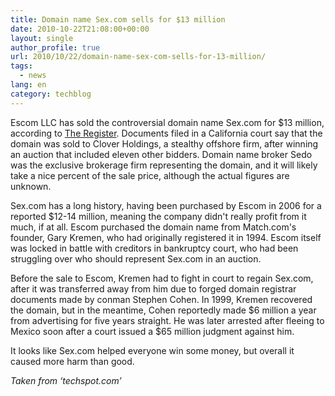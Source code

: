 ```yaml
---
title: Domain name Sex.com sells for $13 million
date: 2010-10-22T21:08:00+00:00
layout: single
author_profile: true
url: 2010/10/22/domain-name-sex-com-sells-for-13-million/
tags:
  - news
lang: en
category: techblog
---
```

Escom LLC has sold the controversial domain name Sex.com for $13 million, according to [The Register](http://www.theregister.co.uk/2010/10/20/domain_name_sale/). Documents filed in a California court say that the domain was sold to Clover Holdings, a stealthy offshore firm, after winning an auction that included eleven other bidders. Domain name broker Sedo was the exclusive brokerage firm representing the domain, and it will likely take a nice percent of the sale price, although the actual figures are unknown.

Sex.com has a long history, having been purchased by Escom in 2006 for a reported $12-14 million, meaning the company didn't really profit from it much, if at all. Escom purchased the domain name from Match.com's founder, Gary Kremen, who had originally registered it in 1994. Escom itself was locked in battle with creditors in bankruptcy court, who had been struggling over who should represent Sex.com in an auction.

Before the sale to Escom, Kremen had to fight in court to regain Sex.com, after it was transferred away from him due to forged domain registrar documents made by conman Stephen Cohen. In 1999, Kremen recovered the domain, but in the meantime, Cohen reportedly made $6 million a year from advertising for five years straight. He was later arrested after fleeing to Mexico soon after a court issued a $65 million judgment against him.

It looks like Sex.com helped everyone win some money, but overall it caused more harm than good.

_Taken from ‘techspot.com’_